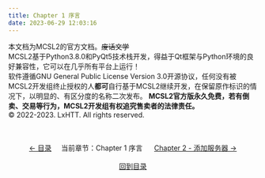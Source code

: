 ```yaml
---
title: Chapter 1 序言
date: 2023-06-29 12:03:16
---
```

本文档为MCSL2的官方文档。~~废话文学~~  
MCSL2基于Python3.8.0和PyQt5技术栈开发，得益于Qt框架与Python环境的良好兼容性，它可以在几乎所有平台上运行！  
软件遵循GNU General Public License Version 3.0开源协议，任何没有被MCSL2开发组终止授权的人**都可**自行基于MCSL2继续开发，在保留原作标识的情况下，以明显的、有区分度的名称二次发布。
**MCSL2官方版永久免费，若有倒卖、交易等行为，MCSL2开发组有权追究售卖者的法律责任。**  
© 2022-2023. LxHTT. All rights reserved.

<div>
    <center>
        <br><br>
        <a href="/MCSL2Guide">← 目录</a>&nbsp;&nbsp;&nbsp;&nbsp;&nbsp;当前章节：Chapter 1 序言&nbsp;&nbsp;&nbsp;&nbsp;&nbsp;
        <a href="/MCSL2Guide/Chapter-2">Chapter 2 - 添加服务器 →</a>
        <br><br><a href="/MCSL2Guide">回到目录</a>
    </center>
</div>